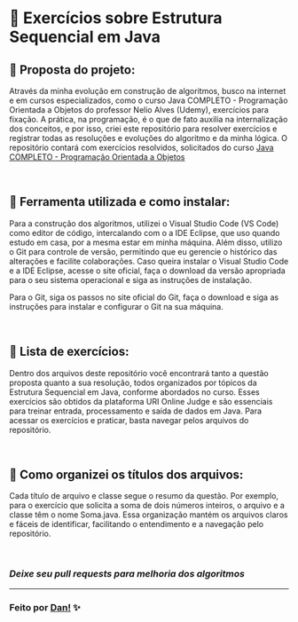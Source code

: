 # 👾 Exercícios sobre Estrutura Sequencial em Java

## 📌 Proposta do projeto:

Através da minha evolução em construção de algoritmos, busco na internet e em cursos especializados, como o curso Java COMPLETO - Programação Orientada a Objetos do professor Nelio Alves (Udemy), exercícios para fixação. A prática, na programação, é o que de fato auxilia na internalização dos conceitos, e por isso, criei este repositório para resolver exercícios e registrar todas as resoluções e evoluções do algoritmo e da minha lógica.
O repositório contará com exercícios resolvidos, solicitados do curso [Java COMPLETO - Programação Orientada a Objetos](https://www.udemy.com/course/java-curso-completo/?couponCode=KEEPLEARNING)

<br>

## 📌 Ferramenta utilizada e como instalar:

Para a construção dos algoritmos, utilizei o Visual Studio Code (VS Code) como editor de código, intercalando com o a IDE Eclipse, que uso quando estudo em casa, por a mesma estar em minha máquina. Além disso, utilizo o Git para controle de versão, permitindo que eu gerencie o histórico das alterações e facilite colaborações.
Caso queira instalar o Visual Studio Code e a IDE Eclipse, acesse o site oficial, faça o download da versão apropriada para o seu sistema operacional e siga as instruções de instalação.

Para o Git, siga os passos no site oficial do Git, faça o download e siga as instruções para instalar e configurar o Git na sua máquina.

<br>

## 📌 Lista de exercícios:

Dentro dos arquivos deste repositório você encontrará tanto a questão proposta quanto a sua resolução, todos organizados por tópicos da Estrutura Sequencial em Java, conforme abordados no curso.
Esses exercícios são obtidos da plataforma URI Online Judge e são essenciais para treinar entrada, processamento e saída de dados em Java. Para acessar os exercícios e praticar, basta navegar pelos arquivos do repositório.

<br>

## 📌 Como organizei os títulos dos arquivos:

Cada título de arquivo e classe segue o resumo da questão. Por exemplo, para o exercício que solicita a soma de dois números inteiros, o arquivo e a classe têm o nome Soma.java. Essa organização mantém os arquivos claros e fáceis de identificar, facilitando o entendimento e a navegação pelo repositório.

<br>

### *Deixe seu pull requests para melhoria dos algoritmos*

---

### Feito por [Dan!](https://github.com/danvasquesc) ✨

